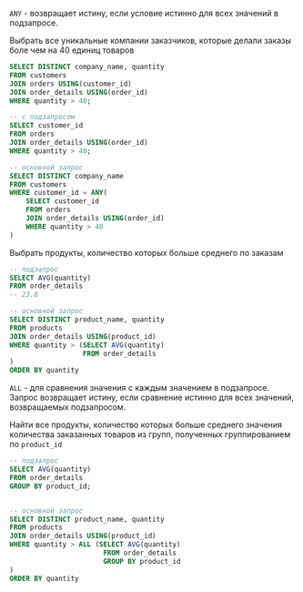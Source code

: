 
`ANY` - возвращает истину, если условие истинно для всех значений в подзапросе.

Выбрать все уникальные компании заказчиков, которые делали заказы боле чем на 40 единиц товаров
```SQL
SELECT DISTINCT company_name, quantity
FROM customers
JOIN orders USING(customer_id)
JOIN order_details USING(order_id)
WHERE quantity > 40;

-- с подзапросом
SELECT customer_id
FROM orders
JOIN order_details USING(order_id)
WHERE quantity > 40;

-- основной запрос
SELECT DISTINCT company_name
FROM customers
WHERE customer_id = ANY(
	SELECT customer_id
	FROM orders
	JOIN order_details USING(order_id)
	WHERE quantity > 40
)
```

Выбрать продукты, количество которых больше среднего по заказам
```SQL
-- подзапрос
SELECT AVG(quantity)
FROM order_details
-- 23.8

-- основной запрос
SELECT DISTINCT product_name, quantity
FROM products
JOIN order_details USING(product_id)
WHERE quantity > (SELECT AVG(quantity)
			  	  FROM order_details
)
ORDER BY quantity
```

`ALL` - для сравнения значения с каждым значением в подзапросе. Запрос возвращает истину, если сравнение истинно для всех значений, возвращаемых подзапросом.


Найти все продукты, количество которых больше среднего значения количества заказанных товаров из групп, полученных группированием по `product_id`
```SQL
-- подзапрос
SELECT AVG(quantity)
FROM order_details
GROUP BY product_id;


-- основной запрос
SELECT DISTINCT product_name, quantity
FROM products
JOIN order_details USING(product_id)
WHERE quantity > ALL (SELECT AVG(quantity)
					   FROM order_details
					   GROUP BY product_id
)
ORDER BY quantity 
```


